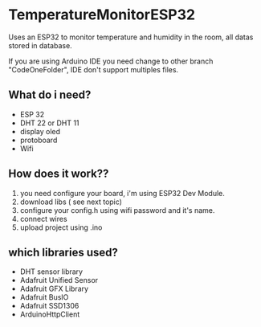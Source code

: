 # TemperatureMonitorESP32

Uses an ESP32 to monitor temperature and humidity in the room, all datas stored in database.

If you are using Arduino IDE you need change to other branch "CodeOneFolder", IDE don't support multiples files.

## What do i need?

- ESP 32
- DHT 22 or DHT 11
- display oled
- protoboard
- Wifi

## How does it work??

1. you need configure your board, i'm using ESP32 Dev Module.
2. download libs ( see next topic)
3. configure your config.h using wifi password and it's name.
4. connect wires
5. upload project using .ino

## which libraries used?

- DHT sensor library
- Adafruit Unified Sensor
- Adafruit GFX Library
- Adafruit BusIO
- Adafruit SSD1306
- ArduinoHttpClient
